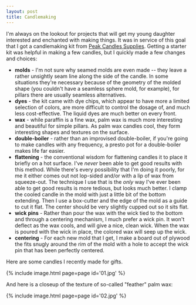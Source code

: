 ```yaml
---
layout: post
title: Candlemaking
---
```

I'm always on the lookout for projects that will get my young daughter
interested and enchanted with making things. It was in service of this goal that
I got a candlemaking kit from [Peak Candles Supplies](http://www.peakcandle.com/).
Getting a starter kit was helpful in making a few candles, but I quickly made
a few changes and choices:

- __molds__ - I'm not sure why seamed molds are even made -- they leave a rather
  unsightly seam line along the side of the candle. In some situations they're
  necessary because of the geometry of the molded shape (you couldn't have a
  seamless sphere mold, for example), for pillars there are usually seamless
  alternatives.
- __dyes__ - the kit came with dye chips, which appear to have more a limited
  selection of colors, are more difficult to control the dosage of, and much
  less cost-effective. The liquid dyes are much better on every front.
- __wax__ - while paraffin is a fine wax, palm wax is much more interesting and
  beautiful for simple pillars. As palm wax candles cool, they form interesting
  shapes and textures on the surface.
- __double-boiler__ - rather than an improvised double-boiler, if you're going
  to make candles with any frequency, a presto pot for a double-boiler makes
  life far easier.
- __flattening__ - the conventional wisdom for flattening candles it to place it
  briefly on a hot surface. I've _never_ been able to get good results with this
  method. While there's every possibility that I'm doing it poorly, for me it
  either comes out not lop-sided and/or with a lip of wax from squeeze-out. The
  technique I use that is the _only_ way I've ever been able to get good results
  is more tedious, but looks much better. I clamp the cooled candle in the mold
  with just a little bit of the bottom extending. Then I use a box-cutter and
  the edge of the mold as a guide to cut it flat. The center should be very
  slightly cupped out so it sits flat.
- __wick pins__ - Rather than pour the wax with the wick tied to the bottom and
  through a centering mechanism, I much prefer a wick pin. It won't deflect as
  the wax cools, and will give a nice, clean wick. When the wax is poured with
  the wick in place, the colored wax will seep up the wick.
- __centering__ - For each new mold that I get, I make a board out of plywood
  the fits snugly around the rim of the mold with a hole to accept the wick pin
  that has been perfectly centered.

Here are some candles I recently made for gifts.

{% include image.html page=page id='01.jpg' %}

And here is a closeup of the texture of so-called "feather" palm wax:

{% include image.html page=page id='02.jpg' %}
